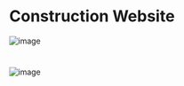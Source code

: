 # Construction Website

![image](https://github.com/JhonnFy/Construction-Website/assets/97255802/d8269728-14f4-46ef-891e-63a129816f37)
#
![image](https://github.com/JhonnFy/Construction-Website/assets/97255802/89d6c7f0-6edf-4427-9b31-85062bedf704)
